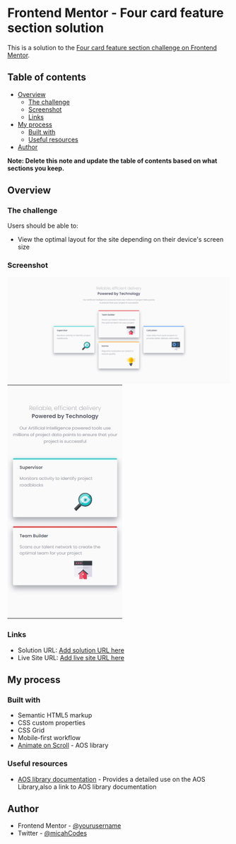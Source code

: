# Frontend Mentor - Four card feature section solution

This is a solution to the [Four card feature section challenge on Frontend Mentor](https://www.frontendmentor.io/challenges/four-card-feature-section-weK1eFYK). 

## Table of contents

- [Overview](#overview)
  - [The challenge](#the-challenge)
  - [Screenshot](#screenshot)
  - [Links](#links)
- [My process](#my-process)
  - [Built with](#built-with)
  - [Useful resources](#useful-resources)
- [Author](#author)


**Note: Delete this note and update the table of contents based on what sections you keep.**

## Overview

### The challenge

Users should be able to:

- View the optimal layout for the site depending on their device's screen size

### Screenshot

![](images/desktop.png)
![](images/mobile.jpg)


### Links

- Solution URL: [Add solution URL here](https://your-solution-url.com)
- Live Site URL: [Add live site URL here](https://your-live-site-url.com)

## My process

### Built with

- Semantic HTML5 markup
- CSS custom properties
- CSS Grid
- Mobile-first workflow
- [Animate on Scroll](https://github.com/michalsnik/aos) - AOS library

### Useful resources

- [AOS library documentation](https://michalsnik.github.io/aos/) - Provides a detailed use on the AOS Library,also a link to AOS library documentation


## Author

- Frontend Mentor - [@yourusername](https://www.frontendmentor.io/profile/micahCodes)
- Twitter - [@micahCodes](https://www.twitter.com/_micahcodes)